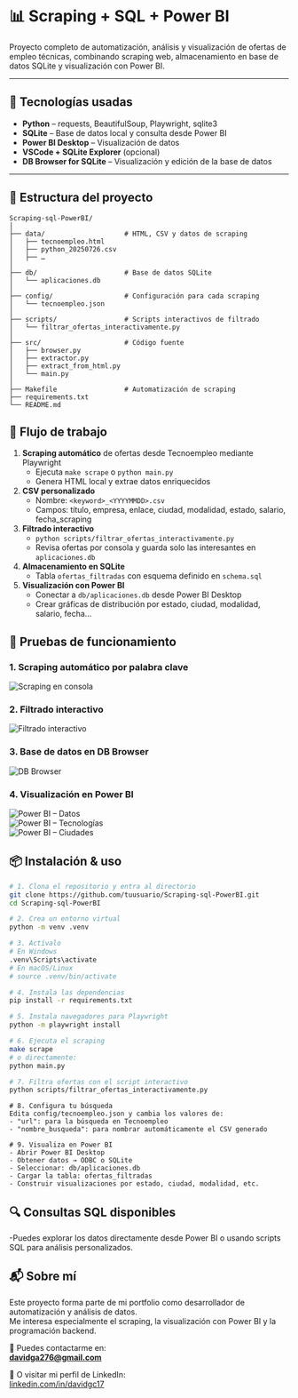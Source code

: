 # 📊 Scraping + SQL + Power BI

Proyecto completo de automatización, análisis y visualización de ofertas de empleo técnicas, combinando scraping web, almacenamiento en base de datos SQLite y visualización con Power BI.

---

## 🚀 Tecnologías usadas

- **Python** – requests, BeautifulSoup, Playwright, sqlite3  
- **SQLite** – Base de datos local y consulta desde Power BI  
- **Power BI Desktop** – Visualización de datos  
- **VSCode + SQLite Explorer** (opcional)  
- **DB Browser for SQLite** – Visualización y edición de la base de datos  

---

## 📁 Estructura del proyecto

```
Scraping-sql-PowerBI/
│
├── data/                    # HTML, CSV y datos de scraping
│   ├── tecnoempleo.html
│   ├── python_20250726.csv
│   ├── …
│
├── db/                      # Base de datos SQLite
│   └── aplicaciones.db
│
├── config/                  # Configuración para cada scraping
│   └── tecnoempleo.json
│
├── scripts/                 # Scripts interactivos de filtrado
│   └── filtrar_ofertas_interactivamente.py
│
├── src/                     # Código fuente
│   ├── browser.py
│   ├── extractor.py
│   ├── extract_from_html.py
│   └── main.py
│
├── Makefile                 # Automatización de scraping
├── requirements.txt
└── README.md
```


## 🔄 Flujo de trabajo

1. **Scraping automático** de ofertas desde Tecnoempleo mediante Playwright  
   - Ejecuta `make scrape` o `python main.py`  
   - Genera HTML local y extrae datos enriquecidos  
2. **CSV personalizado**  
   - Nombre: `<keyword>_<YYYYMMDD>.csv`  
   - Campos: título, empresa, enlace, ciudad, modalidad, estado, salario, fecha_scraping  
3. **Filtrado interactivo**  
   - `python scripts/filtrar_ofertas_interactivamente.py`  
   - Revisa ofertas por consola y guarda solo las interesantes en `aplicaciones.db`  
4. **Almacenamiento en SQLite**  
   - Tabla `ofertas_filtradas` con esquema definido en `schema.sql`  
5. **Visualización con Power BI**  
   - Conectar a `db/aplicaciones.db` desde Power BI Desktop  
   - Crear gráficas de distribución por estado, ciudad, modalidad, salario, fecha…


## 📸 Pruebas de funcionamiento

### 1. Scraping automático por palabra clave  
![Scraping en consola](capturas/scraping_consola.png)

### 2. Filtrado interactivo  
![Filtrado interactivo](capturas/filtrado_terminal.png)

### 3. Base de datos en DB Browser  
![DB Browser](capturas/db_browser.png)

### 4. Visualización en Power BI 
![Power BI – Datos](capturas/powerbi_estado.png)  
![Power BI – Tecnologías](capturas/powerbi_estado.png)  
![Power BI – Ciudades](capturas/powerbi_ciudad.png)


## 📦 Instalación & uso

```bash
# 1. Clona el repositorio y entra al directorio
git clone https://github.com/tuusuario/Scraping-sql-PowerBI.git
cd Scraping-sql-PowerBI

# 2. Crea un entorno virtual
python -m venv .venv

# 3. Actívalo
# En Windows
.venv\Scripts\activate
# En macOS/Linux
# source .venv/bin/activate

# 4. Instala las dependencias
pip install -r requirements.txt

# 5. Instala navegadores para Playwright
python -m playwright install
```

```bash
# 6. Ejecuta el scraping
make scrape
# o directamente:
python main.py
```

```bash
# 7. Filtra ofertas con el script interactivo
python scripts/filtrar_ofertas_interactivamente.py
```

```text
# 8. Configura tu búsqueda
Edita config/tecnoempleo.json y cambia los valores de:
- "url": para la búsqueda en Tecnoempleo
- "nombre_busqueda": para nombrar automáticamente el CSV generado
```

```text
# 9. Visualiza en Power BI
- Abrir Power BI Desktop
- Obtener datos → ODBC o SQLite
- Seleccionar: db/aplicaciones.db
- Cargar la tabla: ofertas_filtradas
- Construir visualizaciones por estado, ciudad, modalidad, etc.
```



## 🔍 Consultas SQL disponibles
-Puedes explorar los datos directamente desde Power BI o usando scripts SQL para análisis personalizados.

## 📬 Sobre mí

Este proyecto forma parte de mi portfolio como desarrollador de automatización y análisis de datos.  
Me interesa especialmente el scraping, la visualización con Power BI y la programación backend.

📧 Puedes contactarme en:  
**davidga276@gmail.com**

🔗 O visitar mi perfil de LinkedIn:  
[linkedin.com/in/davidgc17](https://www.linkedin.com/in/davidgc17)


